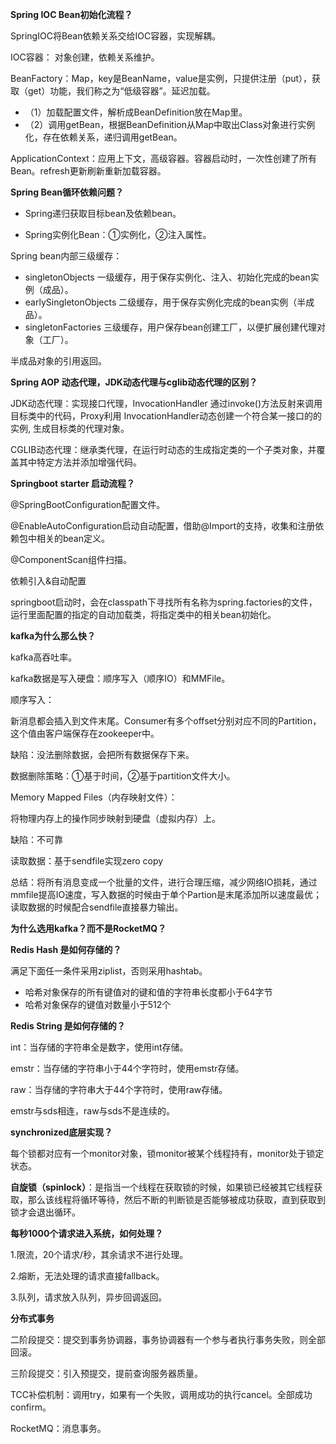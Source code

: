**Spring IOC Bean初始化流程？**

SpringIOC将Bean依赖关系交给IOC容器，实现解耦。

IOC容器： 对象创建，依赖关系维护。

BeanFactory：Map，key是BeanName，value是实例，只提供注册（put），获取（get）功能，我们称之为“低级容器”。延迟加载。

- （1）加载配置文件，解析成BeanDefinition放在Map里。
- （2）调用getBean，根据BeanDefinition从Map中取出Class对象进行实例化，存在依赖关系，递归调用getBean。

ApplicationContext：应用上下文，高级容器。容器启动时，一次性创建了所有Bean。refresh更新刷新重新加载容器。





**Spring Bean循环依赖问题？**

- Spring递归获取目标bean及依赖bean。

- Spring实例化Bean：①实例化，②注入属性。

Spring bean内部三级缓存：

- singletonObjects 一级缓存，用于保存实例化、注入、初始化完成的bean实例（成品）。
- earlySingletonObjects 二级缓存，用于保存实例化完成的bean实例（半成品）。
- singletonFactories 三级缓存，用户保存bean创建工厂，以便扩展创建代理对象（工厂）。

半成品对象的引用返回。



**Spring AOP 动态代理，JDK动态代理与cglib动态代理的区别？**

JDK动态代理：实现接口代理，InvocationHandler 通过invoke()方法反射来调用目标类中的代码，Proxy利用 InvocationHandler动态创建一个符合某一接口的的实例, 生成目标类的代理对象。

CGLIB动态代理：继承类代理，在运行时动态的生成指定类的一个子类对象，并覆盖其中特定方法并添加增强代码。





**Springboot starter 启动流程？**

@SpringBootConfiguration配置文件。

@EnableAutoConfiguration启动自动配置，借助@Import的支持，收集和注册依赖包中相关的bean定义。

@ComponentScan组件扫描。

依赖引入&自动配置

springboot启动时，会在classpath下寻找所有名称为spring.factories的文件，运行里面配置的指定的自动加载类，将指定类中的相关bean初始化。



**kafka为什么那么快？**

kafka高吞吐率。

kafka数据是写入硬盘：顺序写入（顺序IO）和MMFile。

顺序写入：

新消息都会插入到文件末尾。Consumer有多个offset分别对应不同的Partition，这个值由客户端保存在zookeeper中。

缺陷：没法删除数据，会把所有数据保存下来。

数据删除策略：①基于时间，②基于partition文件大小。

Memory Mapped Files（内存映射文件）：

将物理内存上的操作同步映射到硬盘（虚拟内存）上。

缺陷：不可靠



读取数据：基于sendfile实现zero copy



总结：将所有消息变成一个批量的文件，进行合理压缩，减少网络IO损耗，通过mmfile提高IO速度，写入数据的时候由于单个Partion是末尾添加所以速度最优；读取数据的时候配合sendfile直接暴力输出。



**为什么选用kafka？而不是RocketMQ？**







**Redis Hash 是如何存储的？**

满足下面任一条件采用ziplist，否则采用hashtab。

- 哈希对象保存的所有键值对的键和值的字符串长度都小于64字节
- 哈希对象保存的键值对数量小于512个





**Redis String 是如何存储的？**

int：当存储的字符串全是数字，使用int存储。

emstr：当存储的字符串小于44个字符时，使用emstr存储。

raw：当存储的字符串大于44个字符时，使用raw存储。

emstr与sds相连，raw与sds不是连续的。



**synchronized底层实现？**

每个锁都对应有一个monitor对象，锁monitor被某个线程持有，monitor处于锁定状态。



**自旋锁（spinlock）**：是指当一个线程在获取锁的时候，如果锁已经被其它线程获取，那么该线程将循环等待，然后不断的判断锁是否能够被成功获取，直到获取到锁才会退出循环。





**每秒1000个请求进入系统，如何处理？**

1.限流，20个请求/秒，其余请求不进行处理。

2.熔断，无法处理的请求直接fallback。

3.队列，请求放入队列，异步回调返回。



**分布式事务**

二阶段提交：提交到事务协调器，事务协调器有一个参与者执行事务失败，则全部回滚。

三阶段提交：引入预提交，提前查询服务器质量。

TCC补偿机制：调用try，如果有一个失败，调用成功的执行cancel。全部成功confirm。

RocketMQ：消息事务。